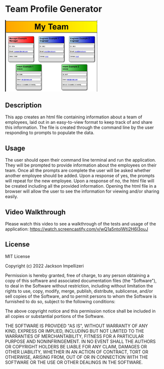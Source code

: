# Team Profile Generator
<img src="dist/mainscreenshot.jpg" style="width:300px; height auto;">

## Description

This app creates an html file containing information about a team of employees, laid out in an easy-to-view format to keep track of and share this information. The file is created through the command line by the user responding to prompts to populate the data.

## Usage

The user should open their command line terminal and run the application. They will be prompted to provide information about the employees on their team. Once all the prompts are complete the user will be asked whether another employee should be added. Upon a response of yes, the prompts will repeat for the new employee. Upon a response of no, the html file will be created including all the provided information. Opening the html file in a browser will allow the user to see the information for viewing and/or sharing easily.

## Video Walkthrough

Please watch this video to see a walkthrough of the tests and usage of the application:
https://watch.screencastify.com/v/wQ1a5ntoIWti2H6l3ouJ

## License

MIT License

Copyright (c) 2022 Jackson Impellizeri

Permission is hereby granted, free of charge, to any person obtaining a copy
of this software and associated documentation files (the "Software"), to deal
in the Software without restriction, including without limitation the rights
to use, copy, modify, merge, publish, distribute, sublicense, and/or sell
copies of the Software, and to permit persons to whom the Software is
furnished to do so, subject to the following conditions:

The above copyright notice and this permission notice shall be included in all
copies or substantial portions of the Software.

THE SOFTWARE IS PROVIDED "AS IS", WITHOUT WARRANTY OF ANY KIND, EXPRESS OR
IMPLIED, INCLUDING BUT NOT LIMITED TO THE WARRANTIES OF MERCHANTABILITY,
FITNESS FOR A PARTICULAR PURPOSE AND NONINFRINGEMENT. IN NO EVENT SHALL THE
AUTHORS OR COPYRIGHT HOLDERS BE LIABLE FOR ANY CLAIM, DAMAGES OR OTHER
LIABILITY, WHETHER IN AN ACTION OF CONTRACT, TORT OR OTHERWISE, ARISING FROM,
OUT OF OR IN CONNECTION WITH THE SOFTWARE OR THE USE OR OTHER DEALINGS IN THE
SOFTWARE.
